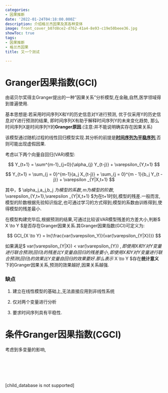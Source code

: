 ```yaml
---
categories:
- 因果推断
date: '2022-01-24T04:18:00.000Z'
description: 介绍格兰杰因果及其各种变体
image: front_cover_b07d8ce2-d762-41a4-8e93-c19e50beee36.jpg
showToc: true
tags:
- 因果推断
- 格兰杰因果
title: 又一个测试

---
```




# Granger因果指数(GCI)

由诺贝尔奖得主Granger提出的一种”因果关系”分析模型,在金融,自然,医学领域得到普遍使用.

基本思想是:若采用时间序列X和Y的历史信息对Y进行预测, 优于仅采用Y的历史信息对Y进行预测的结果, 即时间序列X有助于解释时间序列Y的未来变化趋势, 那么时间序列X是时间序列Y的**Granger原因**.(注意:并不能说明确实存在因果关系)

该模型通过随机过程的线性回归模型实现.其分析的前提是<u>**时间序列为平稳序列**</u>,否则可能出现虚假因果.

考虑以下两个向量自回归(VAR)模型:

$$ Y_{t+1} = \sum^{m-1}_{j=0}{\alpha_{j} Y_{t-j}} + \varepsilon_{Y,t+1} $$

$$ Y_{t+1} = \sum_{j = 0}^{m-1}{a_j X_{t-j}} + \sum_{j = 0}^{m - 1}{b_j Y_{t - j}} + \varepsilon _{Y|X,t+1} $$

其中，$ \alpha_j,a_j,b_j $为模型的系数,m为模型的阶数,$ \varepsilon_{Y,t+1},\varepsilon _{Y|X,t+1} $为在t+1时刻,模型的残差.一般而言,模型的阶数根据先验知识指定,也可通过学习的方式得到;模型的系数由训练得到,使得模型的残差最小.

在模型构建完毕后,根据预测的结果,可通过比较该VAR模型残差的方差大小,判断$ X \to Y $是否存在Granger因果关系.其Granger因果指数(GCI)可定义为:

$$ GCI_{X \to Y} = ln{\frac{var(\varepsilon_Y)}{var(\varepsilon_{Y|X})}}  $$

如果满足$ var(\varepsilon_{Y|X}) < var(\varepsilon_{Y}) $,即使用X和Y对Y变量进行联合预测(回归)的残差比Y变量自回归的残差要小,即使用X和Y对Y变量进行联合预测(回归)的效果比Y变量自回归的效果要好.那么表示$ X \to Y $存在**统计意义**下的Granger因果关系,预测的效果越好,因果关系越强. 

### 缺点

1. 建立在线性模型的基础上,无法直接应用到非线性系统

1. 仅对两个变量进行分析

1. 要求时间序列具有平稳性.

# 条件Granger因果指数(CGCI)

考虑到多变量的影响,

<br/>

<br/>

<br/>

<br/>

[child_database is not supported]

